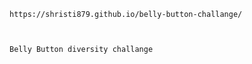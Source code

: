 
    https://shristi879.github.io/belly-button-challange/
    
    
    
    Belly Button diversity challange
    
 
    
 

